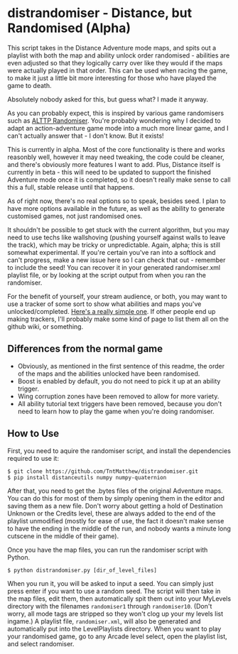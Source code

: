# distrandomiser - Distance, but Randomised (Alpha)
This script takes in the Distance Adventure mode maps, and spits out
a playlist with both the map and ability unlock order randomised -
abilities are even adjusted so that they logically carry over like they
would if the maps were actually played in that order. This can be used
when racing the game, to make it just a little bit more interesting for
those who have played the game to death.

Absolutely nobody asked for this, but guess what? I made it anyway.

As you can probably expect, this is inspired by various game randomisers
such as [ALTTP Randomiser](http://vt.alttp.run). You're probably wondering
why I decided to adapt an action-adventure game mode into a much more
linear game, and I can't actually answer that - I don't know. But it
exists!

This is currently in alpha. Most of the core functionality is there
and works reasonbly well, however it may need tweaking, the code could
be cleaner, and there's obviously more features I want to add. Plus,
Distance itself is currently in beta - this will need to be updated to
support the finished Adventure mode once it is completed, so it doesn't
really make sense to call this a full, stable release until that happens.

As of right now, there's no real options so to speak, besides seed.
I plan to have more options available in the future, as well as the
ability to generate customised games, not just randomised ones.

It shouldn't be possible to get stuck with the current algorithm, but
you may need to use techs like wallshoving (pushing yourself against
walls to leave the track), which may be tricky or unpredictable. Again,
alpha; this is still somewhat experimental. If you're certain you've
ran into a softlock and can't progress, make a new issue here so I can
check that out - remember to include the seed! You can recover it in
your generated randomiser.xml playlist file, or by looking at the script
output from when you ran the randomiser.

For the benefit of yourself, your stream audience, or both, you may
want to use a tracker of some sort to show what abilities and maps
you've unlocked/completed.
[Here's a really simple one](https://tntmatthew.github.io/disttracker).
If other people end up making trackers, I'll probably make some kind of
page to list them all on the github wiki, or something. 

## Differences from the normal game
- Obviously, as mentioned in the first sentence of this readme, the order
  of the maps and the abilities unlocked have been randomised.
- Boost is enabled by default, you do not need to pick it up at an
  ability trigger.
- Wing corruption zones have been removed to allow for more variety.
- All ability tutorial text triggers have been removed, because you
  don't need to learn how to play the game when you're doing randomiser.

## How to Use
First, you need to aquire the randomiser script, and install the
dependencies required to use it:

    $ git clone https://github.com/TntMatthew/distrandomiser.git
    $ pip install distanceutils numpy numpy-quaternion
    
After that, you need to get the .bytes files of the original Adventure
maps. You can do this for most of them by simply opening them in the
editor and saving them as a new file. Don't worry about getting a hold
of Destination Unknown or the Credits level, these are always added
to the end of the playlist unmodified (mostly for ease of use, the
fact it doesn't make sense to have the ending in the middle of the run,
and nobody wants a minute long cutscene in the middle of their game).

Once you have the map files, you can run the randomiser script
with Python.

    $ python distrandomiser.py [dir_of_level_files]

When you run it, you will be asked to input a seed. You can simply just
press enter if you want to use a random seed. The script will then
take in the map files, edit them, then automatically spit them out
into your MyLevels directory with the filenames `randomiser1` through
`randomiser10`. (Don't worry, all mode tags are stripped so they won't
clog up your my levels list ingame.) A playlist file, `randomiser.xml`,
will also be generated and automatically put into the LevelPlaylists
directory. When you want to play your randomised game, go to any Arcade
level select, open the playlist list, and select randomiser.

